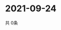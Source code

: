 # 2021-09-24
  共 0条

  <!-- BEGIN -->
  <!-- 最后更新时间Fri Sep 24 2021 20:03:41 GMT+0000 (Coordinated Universal Time) -->
  
  <!-- END -->
  
  